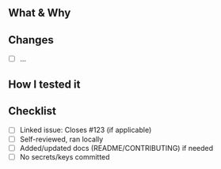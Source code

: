 ## What & Why
<!-- Short summary of the change and the problem it solves -->

## Changes
- [ ] ...

## How I tested it
<!-- Steps or screenshots/gifs if UI -->

## Checklist
- [ ] Linked issue: Closes #123 (if applicable)
- [ ] Self-reviewed, ran locally
- [ ] Added/updated docs (README/CONTRIBUTING) if needed
- [ ] No secrets/keys committed
